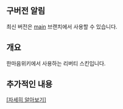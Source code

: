 ## 구버전 알림
최신 버전은 [main](https://github.com/Gwangtori/onemindwiki-Liberty) 브랜치에서 사용할 수 있습니다.

## 개요
한마음위키에서 사용하는 리버티 스킨입니다.

## 추가적인 내용
[[자세히 알아보기]](https://wiki.gwangtori.com/w/Liberty)
